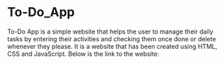# To-Do_App

To-Do App is a simple website that helps the user to manage their daily tasks by entering their activities and checking them once done or delete whenever they please.
It is a website that has been created using HTML, CSS and JavaScript.
Below is the link to the website:
